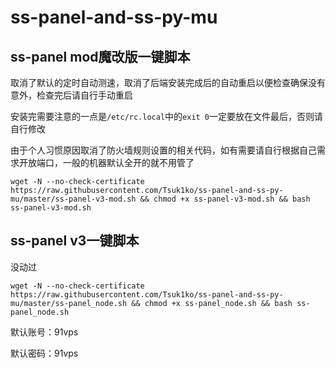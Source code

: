 # ss-panel-and-ss-py-mu
## ss-panel mod魔改版一键脚本
取消了默认的定时自动测速，取消了后端安装完成后的自动重启以便检查确保没有意外，检查完后请自行手动重启

安装完需要注意的一点是`/etc/rc.local`中的`exit 0`一定要放在文件最后，否则请自行修改

由于个人习惯原因取消了防火墙规则设置的相关代码，如有需要请自行根据自己需求开放端口，一般的机器默认全开的就不用管了

```
wget -N --no-check-certificate https://raw.githubusercontent.com/Tsuk1ko/ss-panel-and-ss-py-mu/master/ss-panel-v3-mod.sh && chmod +x ss-panel-v3-mod.sh && bash ss-panel-v3-mod.sh
```
## ss-panel v3一键脚本
没动过
```
wget -N --no-check-certificate https://raw.githubusercontent.com/Tsuk1ko/ss-panel-and-ss-py-mu/master/ss-panel_node.sh && chmod +x ss-panel_node.sh && bash ss-panel_node.sh
```

默认账号：91vps

默认密码：91vps
